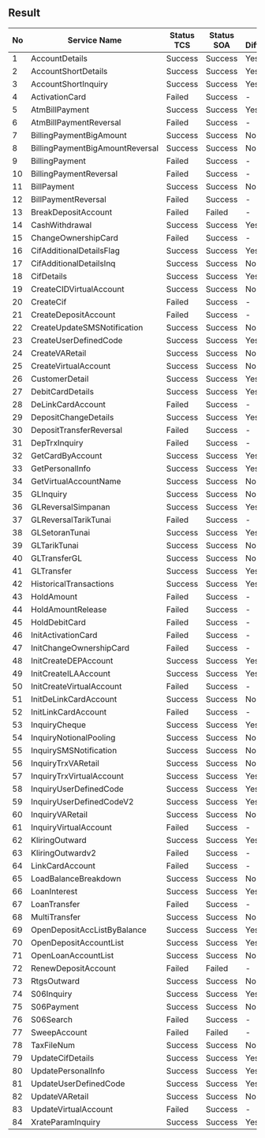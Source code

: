 ## Result

| No | Service Name | Status TCS | Status SOA | Any Difference |
| -- | ------------ | ---------- | ---------- | -------------- |
| 1 | AccountDetails | Success | Success | Yes |
| 2 | AccountShortDetails | Success | Success | Yes |
| 3 | AccountShortInquiry | Success | Success | Yes |
| 4 | ActivationCard | Failed | Success | - |
| 5 | AtmBillPayment | Success | Success | Yes |
| 6 | AtmBillPaymentReversal | Failed | Success | - |
| 7 | BillingPaymentBigAmount | Success | Success | No |
| 8 | BillingPaymentBigAmountReversal | Success | Success | No |
| 9 | BillingPayment | Failed | Success | - |
| 10 | BillingPaymentReversal | Failed | Success | - |
| 11 | BillPayment | Success | Success | No |
| 12 | BillPaymentReversal | Failed | Success | - |
| 13 | BreakDepositAccount | Failed | Failed | - |
| 14 | CashWithdrawal | Success | Success | Yes |
| 15 | ChangeOwnershipCard | Failed | Success | - |
| 16 | CifAdditionalDetailsFlag | Success | Success | Yes |
| 17 | CifAdditionalDetailsInq | Success | Success | No |
| 18 | CifDetails | Success | Success | Yes |
| 19 | CreateCIDVirtualAccount | Success | Success | No |
| 20 | CreateCif | Failed | Success | - |
| 21 | CreateDepositAccount | Failed | Success | - |
| 22 | CreateUpdateSMSNotification | Success | Success | No |
| 23 | CreateUserDefinedCode | Success | Success | Yes |
| 24 | CreateVARetail | Success | Success | No |
| 25 | CreateVirtualAccount | Success | Success | No |
| 26 | CustomerDetail | Success | Success | Yes |
| 27 | DebitCardDetails | Success | Success | Yes |
| 28 | DeLinkCardAccount | Failed | Success | - |
| 29 | DepositChangeDetails | Success | Success | Yes |
| 30 | DepositTransferReversal | Failed | Success | - |
| 31 | DepTrxInquiry | Failed | Success | - |
| 32 | GetCardByAccount | Success | Success | Yes |
| 33 | GetPersonalInfo | Success | Success | Yes |
| 34 | GetVirtualAccountName | Success | Success | No |
| 35 | GLInquiry | Success | Success | No |
| 36 | GLReversalSimpanan | Success | Success | Yes |
| 37 | GLReversalTarikTunai | Failed | Success | - |
| 38 | GLSetoranTunai | Success | Success | Yes |
| 39 | GLTarikTunai | Success | Success | No |
| 40 | GLTransferGL | Success | Success | No |
| 41 | GLTransfer | Success | Success | Yes |
| 42 | HistoricalTransactions | Success | Success | Yes |
| 43 | HoldAmount | Failed | Success | - |
| 44 | HoldAmountRelease | Failed | Success | - |
| 45 | HoldDebitCard | Failed | Success | - |
| 46 | InitActivationCard | Failed | Success | - |
| 47 | InitChangeOwnershipCard | Failed | Success | - |
| 48 | InitCreateDEPAccount | Success | Success | Yes |
| 49 | InitCreateILAAccount | Success | Success | Yes |
| 50 | InitCreateVirtualAccount | Failed | Success | - |
| 51 | InitDeLinkCardAccount | Success | Success | No |
| 52 | InitLinkCardAccount | Failed | Success | - |
| 53 | InquiryCheque | Success | Success | Yes |
| 54 | InquiryNotionalPooling | Success | Success | No |
| 55 | InquirySMSNotification | Success | Success | No |
| 56 | InquiryTrxVARetail | Success | Success | No |
| 57 | InquiryTrxVirtualAccount | Success | Success | Yes |
| 58 | InquiryUserDefinedCode | Success | Success | Yes |
| 59 | InquiryUserDefinedCodeV2 | Success | Success | Yes |
| 60 | InquiryVARetail | Success | Success | No |
| 61 | InquiryVirtualAccount | Failed | Success | - |
| 62 | KliringOutward | Success | Success | Yes |
| 63 | KliringOutwardv2 | Failed | Success | - |
| 64 | LinkCardAccount | Failed | Success | - |
| 65 | LoadBalanceBreakdown | Success | Success | No |
| 66 | LoanInterest | Success | Success | Yes |
| 67 | LoanTransfer | Failed | Success | - |
| 68 | MultiTransfer | Success | Success | No |
| 69 | OpenDepositAccListByBalance | Success | Success | Yes |
| 70 | OpenDepositAccountList | Success | Success | Yes |
| 71 | OpenLoanAccountList | Success | Success | No |
| 72 | RenewDepositAccount | Failed | Failed | - |
| 73 | RtgsOutward | Success | Success | No |
| 74 | S06Inquiry | Success | Success | Yes |
| 75 | S06Payment | Success | Success | No |
| 76 | S06Search | Failed | Success | - |
| 77 | SweepAccount | Failed | Failed | - |
| 78 | TaxFileNum | Success | Success | No |
| 79 | UpdateCifDetails | Success | Success | Yes |
| 80 | UpdatePersonalInfo | Success | Success | Yes |
| 81 | UpdateUserDefinedCode | Success | Success | Yes |
| 82 | UpdateVARetail | Success | Success | No |
| 83 | UpdateVirtualAccount | Failed | Success | - |
| 84 | XrateParamInquiry | Success | Success | Yes |
